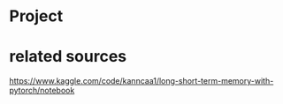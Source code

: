 # Project



# related sources

https://www.kaggle.com/code/kanncaa1/long-short-term-memory-with-pytorch/notebook

